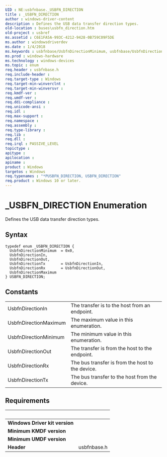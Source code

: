 ```yaml
---
UID : NE:usbfnbase._USBFN_DIRECTION
title : _USBFN_DIRECTION
author : windows-driver-content
description : Defines the USB data transfer direction types.
old-location : buses\usbfn_direction.htm
old-project : usbref
ms.assetid : C6E1FA5A-993C-4212-9428-0B759C09F5DE
ms.author : windowsdriverdev
ms.date : 1/4/2018
ms.keywords : usbfnbase/UsbfnDirectionMinimum, usbfnbase/UsbfnDirectionOut, UsbfnDirectionRx, USBFN_DIRECTION, UsbfnDirectionIn, usbfnbase/UsbfnDirectionIn, UsbfnDirectionTx, *PUSBFN_DIRECTION, usbfnbase/UsbfnDirectionRx, buses.usbfn_direction, UsbfnDirectionOut, usbfnbase/UsbfnDirectionMaximum, usbfnbase/USBFN_DIRECTION, UsbfnDirectionMaximum, UsbfnDirectionMinimum, usbfnbase/UsbfnDirectionTx, _USBFN_DIRECTION, USBFN_DIRECTION enumeration [Buses]
ms.prod : windows-hardware
ms.technology : windows-devices
ms.topic : enum
req.header : usbfnbase.h
req.include-header : 
req.target-type : Windows
req.target-min-winverclnt : 
req.target-min-winversvr : 
req.kmdf-ver : 
req.umdf-ver : 
req.ddi-compliance : 
req.unicode-ansi : 
req.idl : 
req.max-support : 
req.namespace : 
req.assembly : 
req.type-library : 
req.lib : 
req.dll : 
req.irql : PASSIVE_LEVEL
topictype : 
apitype : 
apilocation : 
apiname : 
product : Windows
targetos : Windows
req.typenames : "*PUSBFN_DIRECTION, USBFN_DIRECTION"
req.product : Windows 10 or later.
---
```


# _USBFN_DIRECTION Enumeration
Defines the USB data transfer direction types.

## Syntax
````
typedef enum _USBFN_DIRECTION { 
  UsbfnDirectionMinimum  = 0x0,
  UsbfnDirectionIn,
  UsbfnDirectionOut,
  UsbfnDirectionTx       = UsbfnDirectionIn,
  UsbfnDirectionRx       = UsbfnDirectionOut,
  UsbfnDirectionMaximum
} USBFN_DIRECTION;
````

## Constants

<table>

<tr>
<td>UsbfnDirectionIn</td>
<td>The transfer is to the host from an endpoint.</td>
</tr>

<tr>
<td>UsbfnDirectionMaximum</td>
<td>The maximum value in this enumeration.</td>
</tr>

<tr>
<td>UsbfnDirectionMinimum</td>
<td>The minimum value in this enumeration.</td>
</tr>

<tr>
<td>UsbfnDirectionOut</td>
<td>The transfer is from the host to the endpoint.</td>
</tr>

<tr>
<td>UsbfnDirectionRx</td>
<td>The bus transfer is from the host to the device.</td>
</tr>

<tr>
<td>UsbfnDirectionTx</td>
<td>The bus transfer to the host from the device.</td>
</tr>
</table>


## Requirements
| &nbsp; | &nbsp; |
| ---- |:---- |
| **Windows Driver kit version** |  |
| **Minimum KMDF version** |  |
| **Minimum UMDF version** |  |
| **Header** | usbfnbase.h |